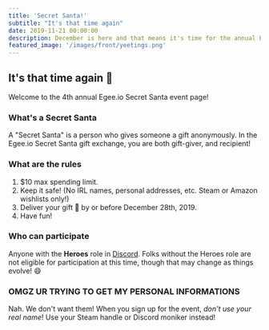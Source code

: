```yaml
---
title: 'Secret Santa!'
subtitle: "It's that time again"
date: 2019-11-21 00:00:00
description: December is here and that means it's time for the annual Egee.io secret Santa gift exchange!
featured_image: '/images/front/yeetings.png'
---
```


## It's that time again 🎅

Welcome to the 4th annual Egee.io Secret Santa event page!

### What's a Secret Santa

A "Secret Santa" is a person who gives someone a gift anonymously. In the Egee.io Secret Santa gift exchange, you are both gift-giver, and recipient!

### What are the rules

1. $10 max spending limit.
2. Keep it safe! (No IRL names, personal addresses, etc. Steam or Amazon wishlists only!)
3. Deliver your gift 🎁 by or before December 28th, 2019.
4. Have fun!

### Who can participate

Anyone with the **Heroes** role in [Discord](https://discord.gg/EMbcgR8). Folks without the Heroes role are not eligible for participation at this time, though that may change as things evolve! 😄

### OMGZ UR TRYING TO GET MY PERSONAL INFORMATIONS

Nah. We don't want them! When you sign up for the event, *don't use your real name*! Use your Steam handle or Discord moniker instead!
